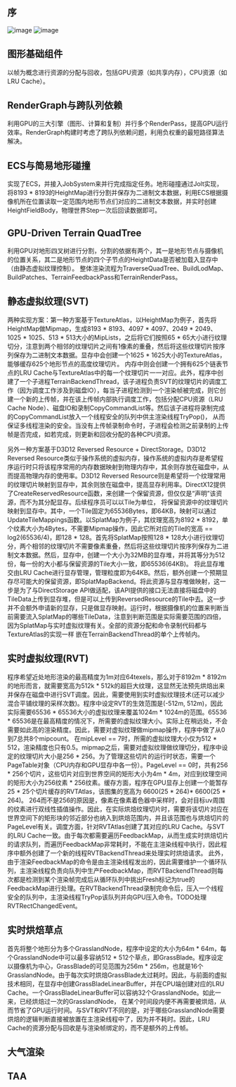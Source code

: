 ## 序

![image](https://github.com/xxhhww/DXDance/tree/master/Resources/Pictures/0-0.png)
![image](https://github.com/xxhhww/DXDance/tree/master/Resources/Pictures/0-1.png)


## 图形基础组件
以帧为概念进行资源的分配与回收，包括GPU资源（如共享内存），CPU资源（如LRU Cache）。

## RenderGraph与跨队列依赖
利用GPU的三大引擎（图形、计算和复制）并行多个RenderPass，提高GPU运行效率。RenderGraph构建时考虑了跨队列依赖问题，利用负权重的最短路径算法解决。

## ECS与简易地形碰撞
实现了ECS，并接入JobSystem来并行完成指定任务。地形碰撞通过Jolt实现，将8193 * 8193的HeightMap进行分割并保存为二进制文本数据，利用ECS根据摄像机所在位置读取一定范围内地形节点们对应的二进制文本数据，并实时创建HeightFieldBody，物理世界Step一次后回读数据即可。

## GPU-Driven Terrain QuadTree
利用GPU对地形四叉树进行分割，分割的依据有两个，其一是地形节点与摄像机的位置关系，其二是地形节点的四个子节点的HeightData是否被加载入显存中（由静态虚拟纹理控制）。
整体渲染流程为TraverseQuadTree、BuildLodMap、BuildPatches、TerrainFeedbackPass和TerrainRenderPass。

## 静态虚拟纹理(SVT)
两种实现方案：第一种方案基于TextureAtlas，以HeightMap为例子，首先将HeightMap做Mipmap，生成8193 * 8193、4097 * 4097、2049 * 2049、1025 * 1025、513 * 513大小的MipLists，之后将它们按照65 * 65大小进行纹理切分，注意到两个相邻的纹理切片之间有1像素的重叠，然后将这些纹理切片按序列保存为二进制文本数据。显存中会创建一个1625 * 1625大小的TextureAtlas，能够缓存625个地形节点的高度纹理切片。
内存中则会创建一个拥有625个链表节点的LRU Cache与TextureAtlas中的每一个纹理切片一一对应。此外，程序中创建了一个子进程TerrainBackendThread，该子进程负责SVT的纹理切片的调度工作（因为调度工作涉及到磁盘IO），每当子进程检测到一个渲染帧被完成，则它创建一个新的上传帧，并在该上传帧内部执行调度工作，包括分配CPU资源（LRU Cache Node）、磁盘IO和录制CopyCommandList等。然后该子进程将录制完成的CopyCommandList放入一个线程安全的队列中供主渲染线程TryPop()，
从而保证多线程渲染的安全。当没有上传帧录制命令时，子进程会检测之前录制的上传帧是否完成，如若完成，则更新和回收分配的各种CPU资源。

另外一种方案基于D3D12 Reversed Resource + DirectStorage。D3D12 Reversed Resource类似于操作系统的虚拟内存，操作系统的虚拟内存是希望程序运行时只将该程序常用的内存数据映射到物理内存中，其余则存放在磁盘中，从而提高物理内存的使用率。D3D12 Reversed Resource则是希望将一个纹理常用的纹理切片映射到显存中，其余则放在磁盘中，提高显存利用率。DirectX12提供了CreateReservedResource函数，来创建一个保留资源，但仅仅是“声明”该资源，而不为其分配显存。后续程序员可以以Tile为单位，
将保留资源中的纹理切片映射到显存中。其中，一个Tile固定为65536Bytes，即64KB，映射可以通过UpdateTileMappings函数。以SplatMap为例子，其纹理宽高为8192 * 8192，单个纹素大小为4Bytes，不需要Mipmap操作，因此它所对应的Tile的宽高 == log2(65536/4)，即128 * 128。首先将SplatMap按照128 * 128大小进行纹理切分，两个相邻的纹理切片不需要像素重叠，然后将这些纹理切片按序列保存为二进制文本数据。然后，显存中，创建一个大小为32MB的显存堆，并将其等分为512份，每一份的大小都与保留资源的Tile大小一致，即65536(64KB)。
将此显存堆交由LRU Cache进行显存管理，管理粒度即为64KB。然后，额外创建一个预期显存尽可能大的保留资源，即SplatMapBackend。将此资源与显存堆做映射，这一步是为了与DirectStorage API做适配，该API提供的接口无法直接将磁盘中的TileData上传到显存堆，但是可以上传到ReversedResource的Tile中去。这一步并不会额外申请新的显存，只是做显存映射。运行时，根据摄像机的位置来判断当前需要流入SplatMap的哪些TileData，注意到判断范围是实际需要范围的四倍，因为SplatMap与实时虚拟纹理有关。全部的资源分配和命令录制代码都与TextureAtlas的实现一样
嵌在TerrainBackendThread的单个上传帧内。

## 实时虚拟纹理(RVT)
程序希望近处地形渲染的最高精度为1m对应64texels，那么对于8192m * 8192m的地形而言，就需要宽高为512k * 512k的超巨大纹理，这显然无法预先烘焙出来并保存在磁盘中进行SVT调度。因此，需要使用到实时虚拟纹理技术(还可以减少混合平铺纹理的采样次数)。程序中设定RVT的生效范围是(-512m, 512m)，因此实际需要65536 * 65536大小的虚拟纹理来覆盖1024m * 1024m的范围。65536 * 65536是在最高精度的情况下，所需要的虚拟纹理大小。实际上在稍远处，不会需要如此高的渲染精度。因此，需要对虚拟纹理做mipmap操作，程序中做了从0到7总共8个mipcount。
在mipLevel == 7时，所需的虚拟纹理大小仅为512 * 512，渲染精度也只有0.5。mipmap之后，需要对虚拟纹理做纹理切分，程序中设定的纹理切片大小是256 * 256。为了管理这些切片的运行时状态，需要一个PageTable对象（CPU内存和GPU显存中各一份）。PageLevel == 0时，共有256 * 256个切片，这些切片对应到世界空间的矩形大小为4m * 4m，对应到纹理空间的矩形大小为256纹素 * 256纹素。缓存方面，程序在GPU显存上创建一个能暂存25 * 25个切片缓存的RVTAtlas，该图集的宽高为 6600(25 * 264)* 6600(25 * 264)。
264而不是256的原因是，像素在像素着色器中采样时，会对目标uv周围的纹素进行双线性插值操作。因此，在实际烘焙纹理切片时，需要将该切片对应在世界空间下的矩形块的邻近部分也纳入到烘焙范围内，并且该范围也与烘焙切片的PageLevel有关。调度方面，针对RVTAtlas创建了其对应的LRU Cache。与SVT的LRU Cache一致。由于每次都需要遍历FeedbackMap，从而生成实时烘焙切片的请求队列，而遍历FeedbackMap非常耗时，不能在主渲染线程中执行，因此程序中额外创建了一个新的线程RVTBackendThread来处理实时烘焙请求。
此外，由于渲染FeedbackMap的命令是由主渲染线程发出的，因此需要维护一个循环队列，主渲染线程负责向队列中生产FeedbackMap，而RVTBackendThread则每次都是检测到某个渲染帧完成后从循环队列中挑出Fresh标记为true的FeedbackMap进行处理。在RVTBackendThread录制完命令后，压入一个线程安全的队列中，主渲染线程TryPop该队列并向GPU压入命令。TODO处理RVTRectChangedEvent。

## 实时烘焙草点
首先将整个地形分为多个GrasslandNode，程序中设定的大小为64m * 64m，每个GrasslandNode中可以最多容纳512 * 512个草点，即GrassBlade。程序设定以摄像机为中心，GrassBlade的可见范围为256m * 256m，也就是16个GrasslandNode。由于每次实时烘焙GrassBlade太过耗时。因此，与前面的虚拟技术相同，在显存中创建GrassBladeLinearBuffer，并在CPU端创建对应的LRU Cache。一个GrassBladeLinearBuffer可以容纳32个GrasslandNode。如此一来，已经烘焙过一次的GrasslandNode，
在某个时间段内便不再需要被烘焙，从而节省了GPU运行时间。与SVT和RVT不同的是，对于哪些GrasslandNode需要烘焙的逻辑判断直接被放置在主渲染线程中了，因为并不耗时。因此，LRU Cache的资源分配与回收是与渲染帧绑定的，而不是额外的上传帧。

## 大气渲染

## TAA



